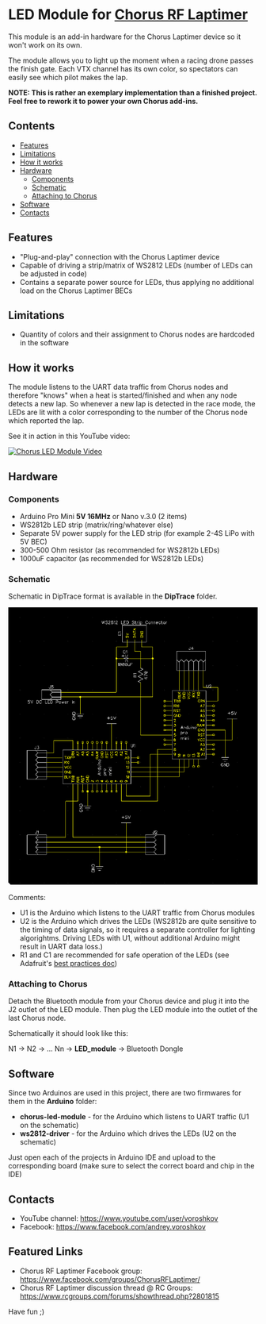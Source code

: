 # LED Module for [Chorus RF Laptimer](https://github.com/voroshkov/Chorus-RF-Laptimer)

This module is an add-in hardware for the Chorus Laptimer device so it won't work on its own.

The module allows you to light up the moment when a racing drone passes the finish gate. Each VTX channel has its own color, so spectators can easily see which pilot makes the lap.

**NOTE: This is rather an exemplary implementation than a finished project. Feel free to rework it to power your own Chorus add-ins.**

## Contents

<!-- MarkdownTOC depth=0 bracket="round" autolink="true" autoanchor="true" -->

- [Features](#features)
- [Limitations](#limitations)
- [How it works](#how-it-works)
- [Hardware](#hardware)
    - [Components](#components)
    - [Schematic](#schematic)
    - [Attaching to Chorus](#attaching-to-chorus)
- [Software](#software)
- [Contacts](#contacts)

<!-- /MarkdownTOC -->

<a name="features"></a>
## Features
- "Plug-and-play" connection with the Chorus Laptimer device
- Capable of driving a strip/matrix of WS2812 LEDs (number of LEDs can be adjusted in code)
- Contains a separate power source for LEDs, thus applying no additional load on the Chorus Laptimer BECs

<a name="limitations"></a>
## Limitations
- Quantity of colors and their assignment to Chorus nodes are hardcoded in the software

<a name="how-it-works"></a>
## How it works
The module listens to the UART data traffic from Chorus nodes and therefore "knows" when a heat is started/finished and when any node detects a new lap. So whenever a new lap is detected in the race mode, the LEDs are lit with a color corresponding to the number of the Chorus node which reported the lap.

See it in action in this YouTube video:

[![Chorus LED Module Video](https://img.youtube.com/vi/R56wP4q2Wds/0.jpg)](https://youtu.be/R56wP4q2Wds)

<a name="hardware"></a>
## Hardware

<a name="components"></a>
### Components
 - Arduino Pro Mini **5V 16MHz** or Nano v.3.0 (2 items)
 - WS2812b LED strip (matrix/ring/whatever else)
 - Separate 5V power supply for the LED strip (for example 2-4S LiPo with 5V BEC)
 - 300-500 Ohm resistor (as recommended for WS2812b LEDs)
 - 1000uF capacitor (as recommended for WS2812b LEDs)

<a name="schematic"></a>
### Schematic
Schematic in DipTrace format is available in the **DipTrace** folder.

<img src="docs/img/wiring_led_module.png" alt="Schematic">

Comments:
- U1 is the Arduino which listens to the UART traffic from Chorus modules
- U2 is the Arduino which drives the LEDs (WS2812b are quite sensitive to the timing of data signals, so it requires a separate controller for lighting algorightms. Driving LEDs with U1, without additional Arduino might result in UART data loss.)
- R1 and C1 are recommended for safe operation of the LEDs (see Adafruit's [best practices doc](https://learn.adafruit.com/adafruit-neopixel-uberguide/best-practices))

<a name="attaching-to-chorus"></a>
### Attaching to Chorus
Detach the Bluetooth module from your Chorus device and plug it into the J2 outlet of the LED module. Then plug the LED module into the outlet of the last Chorus node.

Schematically it should look like this:

N1 -> N2 -> ... Nn -> **LED_module** -> Bluetooth Dongle

<a name="software"></a>
## Software
Since two Arduinos are used in this project, there are two firmwares for them in the **Arduino** folder:
- **chorus-led-module** - for the Arduino which listens to UART traffic (U1 on the schematic)
- **ws2812-driver** - for the Arduino which drives the LEDs (U2 on the schematic)

Just open each of the projects in Arduino IDE and upload to the corresponding board (make sure to select the correct board and chip in the IDE)

<a name="contacts"></a>
## Contacts
- YouTube channel: https://www.youtube.com/user/voroshkov
- Facebook: https://www.facebook.com/andrey.voroshkov

## Featured Links
- Chorus RF Laptimer Facebook group: https://www.facebook.com/groups/ChorusRFLaptimer/
- Chorus RF Laptimer discussion thread @ RC Groups: https://www.rcgroups.com/forums/showthread.php?2801815

Have fun ;)
